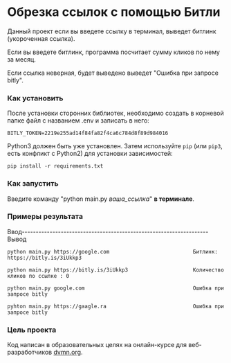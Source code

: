 # Обрезка ссылок с помощью Битли

Данный проект если вы введете ссылку в терминал, выведет битлинк (укороченная ссылка).

Если вы введете битлинк, программа посчитает сумму кликов по нему за месяц.

Если ссылка неверная, будет выведено выведет "Ошибка при запросе bitly".

### Как установить

После установки сторонних библиотек, необходимо создать в корневой папке файл с названием .env и записать в него:
```
BITLY_TOKEN=2219e255ad14f84fa82f4ca6c784d8f89d984016
```

Python3 должен быть уже установлен. 
Затем используйте `pip` (или `pip3`, есть конфликт с Python2) для установки зависимостей:
```
pip install -r requirements.txt
```

### Как запустить

Введите команду "python main.py _ваша_ссылка_" __в терминале__.

### Примеры результата
Ввод-------------------------------------------------------------------Вывод
```
python main.py https://google.com                           Битлинк:  https://bitly.is/3iUkkp3
```
```
python main.py https://bitly.is/3iUkkp3                     Количество кликов по ссылке : 0                  
```
```
python main.py google.com                                   Ошибка при запросе bitly
```
```
pyhton main.py https://gaagle.ra                            Ошибка при запросе bitly
```

### Цель проекта

Код написан в образовательных целях на онлайн-курсе для веб-разработчиков [dvmn.org](https://dvmn.org/).
